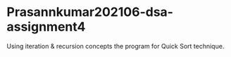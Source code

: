 # Prasannkumar202106-dsa-assignment4
 Using iteration &amp; recursion concepts  the program for Quick Sort technique.
